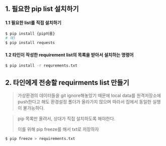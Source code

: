 ## 1. 필요한 pip list 설치하기

#### 1.1 필요한 list를 직접 설치하기

``` bash
$ pip install {pip이름}
# 예) 
$ pip install requests
```



#### 1.2 타인이 작성한 requirement list의 목록을 받아서 설치하는 명령어

```bash
$ pip install -r requrements.txt

```





##  2. 타인에게 전송할 requirments list 만들기

> 가상환경의 데이터들을 git ignore해놓았기 때문에 local data를 원격저장소에 push한다고 해도 환경설정 폴더가 올라가지 않으며 따라서 집에서 동일한 실행이 불가능하다. 

>  pip 목록만 올려서, 상대가 직접 설치하도록 해야한다. 
>
>  이를 위해  pip freeze를 해서 txt로 저장하자

```bash
$ pip freeze > requirements.txt



```



### 

